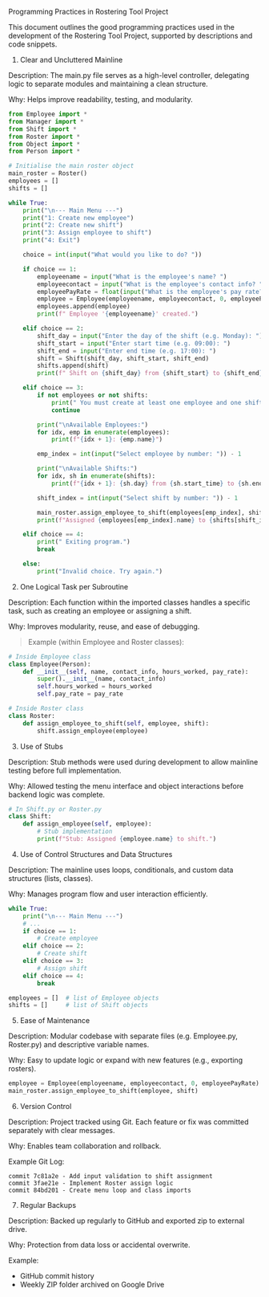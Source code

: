  Programming Practices in Rostering Tool Project

This document outlines the good programming practices used in the development of the Rostering Tool Project, supported by descriptions and code snippets.


 1. Clear and Uncluttered Mainline

Description:
The main.py file serves as a high-level controller, delegating logic to separate modules and maintaining a clean structure.

Why:
Helps improve readability, testing, and modularity.

```python
from Employee import *
from Manager import *
from Shift import *
from Roster import *
from Object import *
from Person import *

# Initialise the main roster object
main_roster = Roster()
employees = []
shifts = []

while True:
    print("\n--- Main Menu ---")
    print("1: Create new employee")
    print("2: Create new shift")
    print("3: Assign employee to shift")
    print("4: Exit")

    choice = int(input("What would you like to do? "))

    if choice == 1:
        employeename = input("What is the employee's name? ")
        employeecontact = input("What is the employee's contact info? ")
        employeePayRate = float(input("What is the employee's pay rate? "))
        employee = Employee(employeename, employeecontact, 0, employeePayRate)
        employees.append(employee)
        print(f" Employee '{employeename}' created.")

    elif choice == 2:
        shift_day = input("Enter the day of the shift (e.g. Monday): ")
        shift_start = input("Enter start time (e.g. 09:00): ")
        shift_end = input("Enter end time (e.g. 17:00): ")
        shift = Shift(shift_day, shift_start, shift_end)
        shifts.append(shift)
        print(f" Shift on {shift_day} from {shift_start} to {shift_end} created.")

    elif choice == 3:
        if not employees or not shifts:
            print(" You must create at least one employee and one shift first.")
            continue

        print("\nAvailable Employees:")
        for idx, emp in enumerate(employees):
            print(f"{idx + 1}: {emp.name}")

        emp_index = int(input("Select employee by number: ")) - 1

        print("\nAvailable Shifts:")
        for idx, sh in enumerate(shifts):
            print(f"{idx + 1}: {sh.day} from {sh.start_time} to {sh.end_time}")

        shift_index = int(input("Select shift by number: ")) - 1

        main_roster.assign_employee_to_shift(employees[emp_index], shifts[shift_index])
        print(f"Assigned {employees[emp_index].name} to {shifts[shift_index].day} shift.")

    elif choice == 4:
        print(" Exiting program.")
        break

    else:
        print("Invalid choice. Try again.")
```


 2. One Logical Task per Subroutine

Description:
Each function within the imported classes handles a specific task, such as creating an employee or assigning a shift.

Why:
Improves modularity, reuse, and ease of debugging.

> Example (within Employee and Roster classes):
```python
# Inside Employee class
class Employee(Person):
    def __init__(self, name, contact_info, hours_worked, pay_rate):
        super().__init__(name, contact_info)
        self.hours_worked = hours_worked
        self.pay_rate = pay_rate

# Inside Roster class
class Roster:
    def assign_employee_to_shift(self, employee, shift):
        shift.assign_employee(employee)
```


 3. Use of Stubs

Description:
Stub methods were used during development to allow mainline testing before full implementation.

Why:
Allowed testing the menu interface and object interactions before backend logic was complete.

```python
# In Shift.py or Roster.py
class Shift:
    def assign_employee(self, employee):
        # Stub implementation
        print(f"Stub: Assigned {employee.name} to shift.")
```



 4. Use of Control Structures and Data Structures

Description:
The mainline uses loops, conditionals, and custom data structures (lists, classes).

Why:
Manages program flow and user interaction efficiently.

```python
while True:
    print("\n--- Main Menu ---")
    # ...
    if choice == 1:
        # Create employee
    elif choice == 2:
        # Create shift
    elif choice == 3:
        # Assign shift
    elif choice == 4:
        break
```

```python
employees = []  # list of Employee objects
shifts = []     # list of Shift objects
```



 5. Ease of Maintenance

Description:
Modular codebase with separate files (e.g. Employee.py, Roster.py) and descriptive variable names.

Why:
Easy to update logic or expand with new features (e.g., exporting rosters).

```python
employee = Employee(employeename, employeecontact, 0, employeePayRate)
main_roster.assign_employee_to_shift(employee, shift)
```


 6. Version Control

Description:
Project tracked using Git. Each feature or fix was committed separately with clear messages.

Why:
Enables team collaboration and rollback.

Example Git Log:
```
commit 7c81a2e - Add input validation to shift assignment
commit 3fae21e - Implement Roster assign logic
commit 84bd201 - Create menu loop and class imports
```



 7. Regular Backups

Description:
Backed up regularly to GitHub and exported zip to external drive.

Why:
Protection from data loss or accidental overwrite.

Example:
- GitHub commit history 
- Weekly ZIP folder archived on Google Drive



